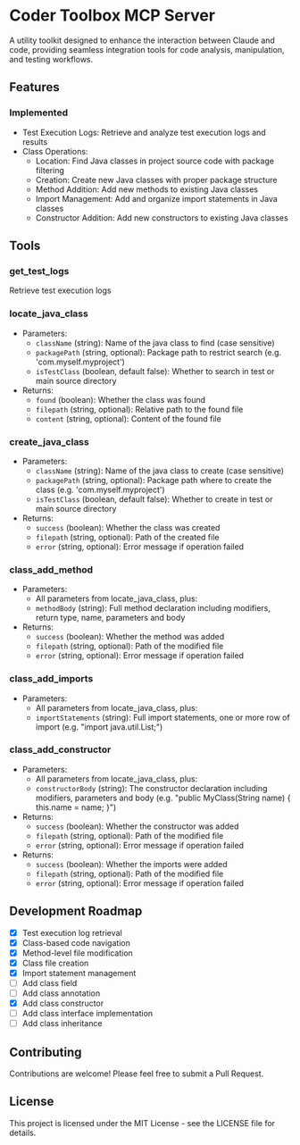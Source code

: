 # Coder Toolbox MCP Server

A utility toolkit designed to enhance the interaction between Claude and code, providing seamless integration tools for code analysis, manipulation, and testing workflows.

## Features

### Implemented
- Test Execution Logs: Retrieve and analyze test execution logs and results
- Class Operations:
  - Location: Find Java classes in project source code with package filtering
  - Creation: Create new Java classes with proper package structure
  - Method Addition: Add new methods to existing Java classes
  - Import Management: Add and organize import statements in Java classes
  - Constructor Addition: Add new constructors to existing Java classes

## Tools

### get_test_logs
Retrieve test execution logs

### locate_java_class
- Parameters:
  - `className` (string): Name of the java class to find (case sensitive)
  - `packagePath` (string, optional): Package path to restrict search (e.g. 'com.myself.myproject')
  - `isTestClass` (boolean, default false): Whether to search in test or main source directory
- Returns:
  - `found` (boolean): Whether the class was found
  - `filepath` (string, optional): Relative path to the found file
  - `content` (string, optional): Content of the found file

### create_java_class
- Parameters:
  - `className` (string): Name of the java class to create (case sensitive)
  - `packagePath` (string, optional): Package path where to create the class (e.g. 'com.myself.myproject')
  - `isTestClass` (boolean, default false): Whether to create in test or main source directory
- Returns:
  - `success` (boolean): Whether the class was created
  - `filepath` (string, optional): Path of the created file
  - `error` (string, optional): Error message if operation failed

### class_add_method
- Parameters:
  - All parameters from locate_java_class, plus:
  - `methodBody` (string): Full method declaration including modifiers, return type, name, parameters and body
- Returns:
  - `success` (boolean): Whether the method was added
  - `filepath` (string, optional): Path of the modified file
  - `error` (string, optional): Error message if operation failed

### class_add_imports
- Parameters:
  - All parameters from locate_java_class, plus:
  - `importStatements` (string): Full import statements, one or more row of import (e.g. "import java.util.List;")

### class_add_constructor
- Parameters:
  - All parameters from locate_java_class, plus:
  - `constructorBody` (string): The constructor declaration including modifiers, parameters and body (e.g. "public MyClass(String name) { this.name = name; }")
- Returns:
  - `success` (boolean): Whether the constructor was added
  - `filepath` (string, optional): Path of the modified file
  - `error` (string, optional): Error message if operation failed
- Returns:
  - `success` (boolean): Whether the imports were added
  - `filepath` (string, optional): Path of the modified file
  - `error` (string, optional): Error message if operation failed

## Development Roadmap
- [x] Test execution log retrieval
- [x] Class-based code navigation
- [x] Method-level file modification
- [x] Class file creation
- [x] Import statement management
- [ ] Add class field
- [ ] Add class annotation
- [x] Add class constructor
- [ ] Add class interface implementation
- [ ] Add class inheritance

## Contributing
Contributions are welcome! Please feel free to submit a Pull Request.

## License
This project is licensed under the MIT License - see the LICENSE file for details.
